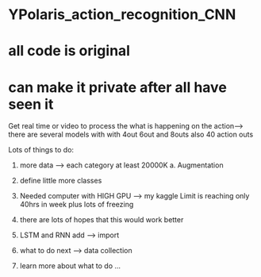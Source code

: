 # YPolaris_action_recognition_CNN
# all code is original 
# can make it private after all have seen it
Get real time or video to process the what is happening on the action--> there are several models with with 4out 6out and 8outs also 40 action outs


Lots of things to do:
1. more data --> each category at least 20000K
  a. Augmentation
2. define little more classes
3. Needed computer with HIGH GPU --> my kaggle Limit is reaching only 40hrs in week plus lots of freezing
5. there are lots of hopes that this would work better
6. LSTM and RNN add --> import


1. what to do next --> data collection
2. learn more about what to do ... 
